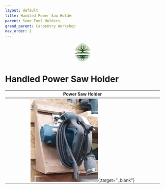 ```yaml
---
layout: default
title: Handled Power Saw Holder
parent: Some Tool Holders
grand_parent: Carpentry Workshop
nav_order: 1
---
```

<center>
<img src="../../media/Lignarius.png" width="10%" height="10%" align="middle"/>
</center>

# Handled Power Saw Holder


|                                                                     Power Saw Holder                                                                     |
|:--------------------------------------------------------------------------------------------------------------------------------------------------------:|
| [<img alt="image" height="45%" src="/media/Power_Saw_Holder.jpg" width="45%"/>](https://garlatti.github.io/media/Power_Saw_Holder.jpg){:target="_blank"} | 


